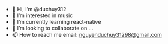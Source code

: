 - 👋 Hi, I’m @duchuy312
- 👀 I’m interested in music
- 🌱 I’m currently learning react-native
- 💞️ I’m looking to collaborate on ...
- 📫 How to reach me email: nguyenduchuy31298@gmail.com

<!---
duchuy312/duchuy312 is a ✨ special ✨ repository because its `README.md` (this file) appears on your GitHub profile.
You can click the Preview link to take a look at your changes.
--->
